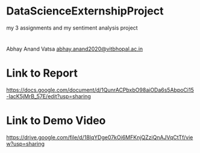 # DataScienceExternshipProject


my 3 assignments and my sentiment analysis project
#
Abhay Anand Vatsa
abhay.anand2020@vitbhopal.ac.in




# Link to Report
https://docs.google.com/document/d/1QunrACPbxbO98aiODa6s5AbpoCi15-IacK5jMrB_57E/edit?usp=sharing


# Link to Demo Video
https://drive.google.com/file/d/18lqYDge07kOi6MFKnjQZziQnAJVqCtTf/view?usp=sharing

